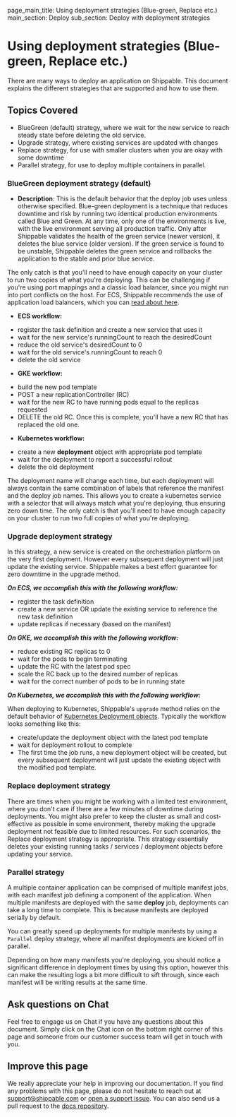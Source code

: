 page_main_title: Using deployment strategies (Blue-green, Replace etc.)
main_section: Deploy
sub_section: Deploy with deployment strategies

# Using deployment strategies (Blue-green, Replace etc.)

There are many ways to deploy an application on Shippable. This document explains the different strategies that are supported and how to use them.

## Topics Covered

* BlueGreen (default) strategy, where we wait for the new service to reach steady state before deleting the old service.
* Upgrade strategy, where existing services are updated with changes
* Replace strategy, for use with smaller clusters when you are okay with some downtime
* Parallel strategy, for use to deploy multiple containers in parallel.

### BlueGreen deployment strategy (default)

* **Description**: This is the default behavior that the deploy job uses unless otherwise specified. Blue-green deployment is a technique that reduces downtime and risk by running two identical production environments called Blue and Green. At any time, only one of the environments is live, with the live environment serving all production traffic. Only after Shippable validates the health of the green service (newer version), it deletes the blue service (older version). If the green service is found to be unstable, Shippable deletes the green service and rollbacks the application to the stable and prior blue service.

The only catch is that you'll need to have enough capacity on your cluster to run two copies of what you're deploying.  This can be challenging if you're using port mappings and a classic load balancer, since you might run into port conflicts on the host. For ECS, Shippable recommends the use of application load balancers, which you can [read about here](/deploy/amazon-ecs-elb-alb).

* **ECS workflow:**

- register the task definition and create a new service that uses it
- wait for the new service's runningCount to reach the desiredCount
- reduce the old service's desiredCount to 0
- wait for the old service's runningCount to reach 0
- delete the old service

* **GKE workflow:**

- build the new pod template
- POST a new replicationController (RC)
- wait for the new RC to have running pods equal to the replicas requested
- DELETE the old RC. Once this is complete, you'll have a new RC that has replaced the old one.

* **Kubernetes workflow:**

- create a new **deployment** object with appropriate pod template
- wait for the deployment to report a successful rollout
- delete the old deployment

The deployment name will change each time, but each deployment will always contain the same combination of labels that reference the manifest and the deploy job names.  This allows you to create a kubernetes service with a selector that will always match what you're deploying, thus ensuring zero down time.  The only catch is that you'll need to have enough capacity on your cluster to run two full copies of what you're deploying.

### Upgrade deployment strategy

In this strategy, a new service is created on the orchestration platform on the very first deployment. However every subsequent deployment will just update the existing service. Shippable makes a best effort guarantee for zero downtime in the upgrade method.

***On ECS, we accomplish this with the following workflow:***

- register the task definition
- create a new service OR update the existing service to reference the new task definition
- update replicas if necessary (based on the manifest)

***On GKE, we accomplish this with the following workflow:***

- reduce existing RC replicas to 0
- wait for the pods to begin terminating
- update the RC with the latest pod spec
- scale the RC back up to the desired number of replicas
- wait for the correct number of pods to be in running state

***On Kubernetes, we accomplish this with the following workflow:***

When deploying to Kubernetes, Shippable's `upgrade` method relies on the default behavior of [Kubernetes Deployment objects](https://kubernetes.io/docs/concepts/workloads/controllers/deployment/). Typically the workflow looks something like this:

- create/update the deployment object with the latest pod template
- wait for deployment rollout to complete
- The first time the job runs, a new deployment object will be created, but every subsequent deployment will just update the existing object with the modified pod template.


### Replace deployment strategy

There are times when you might be working with a limited test environment, where you don't care if there are a few minutes of downtime during deployments. You might also prefer to keep the cluster as small and cost-effective as possible in some environment, thereby making the upgrade deployment not feasible due to limited resources. For such scenarios, the Replace deployment strategy is appropriate. This strategy essentially deletes your existing running tasks / services / deployment objects before updating your service.

### Parallel strategy

A multiple container application can be comprised of multiple manifest jobs, with each manifest job defining a component of the application. When multiple manifests are deployed with the same **deploy** job, deployments can take a long time to complete. This is because manifests are deployed serially by default.

You can greatly speed up deployments for multiple manifests by using a `Parallel` deploy strategy, where all manifest deployments are kicked off in parallel.

Depending on how many manifests you're deploying, you should notice a significant difference in deployment times by using this option, however this can make the resulting logs a bit more difficult to sift through, since each manifest will be writing results at the same time.

## Ask questions on Chat

Feel free to engage us on Chat if you have any questions about this document. Simply click on the Chat icon on the bottom right corner of this page and someone from our customer success team will get in touch with you.

## Improve this page

We really appreciate your help in improving our documentation. If you find any problems with this page, please do not hesitate to reach out at [support@shippable.com](mailto:support@shippable.com) or [open a support issue](https://www.github.com/Shippable/support/issues). You can also send us a pull request to the [docs repository](https://www.github.com/Shippable/docs).
